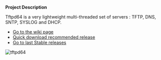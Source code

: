 **Project Description** 

Tftpd64 is a very lightweight multi-threaded set of servers : TFTP, DNS, SNTP, SYSLOG and DHCP.  

* [Go to the wiki page](https://bitbucket.org/phjounin/tftpd64/wiki/)
* [Quick download recommended release](https://bitbucket.org/phjounin/tftpd64/raw/master/CurrentReleases/Tftpd64-4.60-setup.exe)
* [Go to last Stable releases](https://bitbucket.org/phjounin/tftpd64/src/master/CurrentReleases/)


![tftpd64](https://raw.githubusercontent.com/phjounin/tftpd64/master/images/Documentation_tftpd32.jpg)
